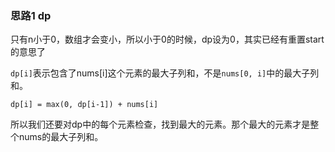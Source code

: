 ### 思路1 dp

只有n小于0，数组才会变小，所以小于0的时候，dp设为0，其实已经有重置start的意思了

`dp[i]`表示包含了nums[i]这个元素的最大子列和，不是`nums[0, i]`中的最大子列和。

`dp[i] = max(0, dp[i-1]) + nums[i]`

所以我们还要对dp中的每个元素检查，找到最大的元素。那个最大的元素才是整个nums的最大子列和。
